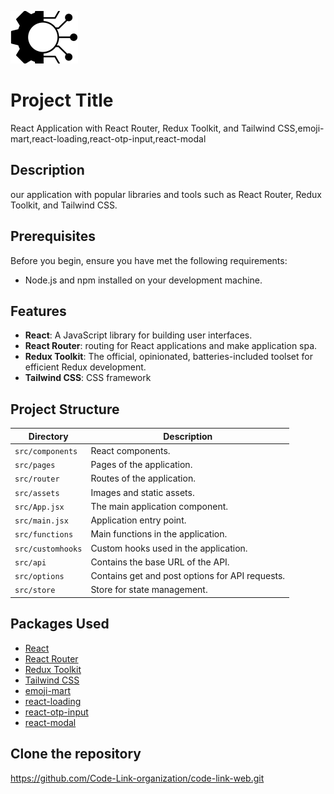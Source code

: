 ![Project Logo](./src/assets/react.svg)


# Project Title

 React Application with React Router, Redux Toolkit, and Tailwind CSS,emoji-mart,react-loading,react-otp-input,react-modal

## Description

our application with popular libraries and tools such as React Router, Redux Toolkit, and Tailwind CSS.

## Prerequisites

Before you begin, ensure you have met the following requirements:

- Node.js and npm installed on your development machine.

## Features

- **React**: A JavaScript library for building user interfaces.
- **React Router**:  routing for React applications and make application spa.
- **Redux Toolkit**: The official, opinionated, batteries-included toolset for efficient Redux development.
- **Tailwind CSS**: CSS framework 


## Project Structure

| Directory      | Description                                        |
| -------------- | -------------------------------------------------- |
| `src/components`   | React components.                                  |
| `src/pages`    | Pages of the application.                         |
| `src/router`   | Routes of the application.                        |
| `src/assets`   | Images and static assets.                         |
| `src/App.jsx`  | The main application component.                   |
| `src/main.jsx` | Application entry point.                           |
| `src/functions`   | Main functions in the application.              |
| `src/customhooks`   | Custom hooks used in the application.          |
| `src/api`      | Contains the base URL of the API.                |
| `src/options`  | Contains get and post options for API requests.  |
| `src/store`    | Store for state management.                       |

## Packages Used

- [React](https://reactjs.org/)
- [React Router](https://reactrouter.com/)
- [Redux Toolkit](https://redux-toolkit.js.org/)
- [Tailwind CSS](https://tailwindcss.com/)
- [emoji-mart](https://github.com/missive/emoji-mart)
- [react-loading](https://www.npmjs.com/package/react-loading)
- [react-otp-input](https://www.npmjs.com/package/react-otp-input)
- [react-modal](https://github.com/reactjs/react-modal)




## Clone the repository
https://github.com/Code-Link-organization/code-link-web.git

